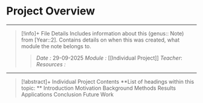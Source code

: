 # Project Overview
---
> [!info]+ File Details
> Includes information about this (genus:: Note) from [Year::2]. Contains details on when this was created, what module the note belongs to.
> > *Date :*  29-09-2025
> > *Module :* [[Individual Project]]
> > *Teacher*: 
> > *Resources :*

---
> [!abstract]+ Individual Project Contents
> **List of headings within this topic: **
> Introduction
> Motivation
> Background
> Methods
> Results
> Applications
> Conclusion
> Future Work

